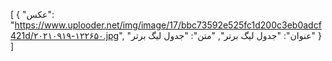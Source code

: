 
[
  {
    "عکس": "https://www.uplooder.net/img/image/17/bbc73592e525fc1d200c3eb0adcf421d/۲۰۲۱۰۹۱۹-۱۲۲۶۵۰.jpg",
    "عنوان": "جدول لیگ برتر",
    "متن": "جدول لیگ برتر"
  }
]
